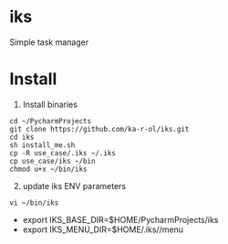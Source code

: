 # iks
Simple task manager


Install
===
1. Install binaries
```
cd ~/PycharmProjects
git clone https://github.com/ka-r-ol/iks.git
cd iks
sh install_me.sh
cp -R use_case/.iks ~/.iks
cp use_case/iks ~/bin 
chmod u+x ~/bin/iks
```
2. update iks ENV parameters
```
vi ~/bin/iks
```
 - export IKS_BASE_DIR=$HOME/PycharmProjects/iks
 - export IKS_MENU_DIR=$HOME/.iks//menu
